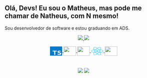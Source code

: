 ## Olá, Devs! Eu sou o Matheus, mas pode me chamar de Natheus, com N mesmo!

Sou desenvolvedor de software e estou graduando em ADS.

<div align="center">
  <a href="https://github.com/natheus">
  <img height="180em" src="https://github-readme-stats.vercel.app/api?username=natheus&show_icons=true&theme=buefy&include_all_commits=true&count_private=true"/>
  <img height="180em" src="https://github-readme-stats.vercel.app/api/top-langs/?username=natheus&layout=compact&langs_count=7&theme=buefy"/>
</div>
 
<div align="center" style="display: inline_block"><br>
  <img align="center" height="30" width="40" src="https://raw.githubusercontent.com/devicons/devicon/master/icons/typescript/typescript-plain.svg">
  <img align="center" height="30" width="40" src="https://cdn.jsdelivr.net/gh/devicons/devicon/icons/csharp/csharp-original.svg" />
  <img align="center" height="30" width="40" src="https://cdn.jsdelivr.net/gh/devicons/devicon/icons/angularjs/angularjs-original.svg" />
  <img align="center" height="30" width="40" src="https://raw.githubusercontent.com/devicons/devicon/master/icons/react/react-original.svg">
  <img align="center" height="30" width="40" src= "https://cdn.jsdelivr.net/gh/devicons/devicon/icons/nextjs/nextjs-original.svg">     
</div>

#
  
<div align="center">
<a href = "mailto:contato@natheusmunes@gmail.com"><img src="https://img.shields.io/badge/Gmail-D14836?style=for-the-badge&logo=gmail&logoColor=white" target="_blank"></a>
<a href="https://www.linkedin.com/in/natheus" target="_blank"><img src="https://img.shields.io/badge/-LinkedIn-%230077B5?style=for-the-badge&logo=linkedin&logoColor=white" target="_blank"></a>   
</div>

